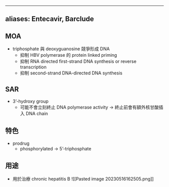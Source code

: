 
---
aliases: Entecavir, Barclude
---
## MOA
- triphosphate 與 deoxyguanosine 競爭形成 DNA
	- 抑制 HBV polymerase 的 protein linked priming
	- 抑制 RNA directed first-strand DNA synthesis or reverse transcription
	- 抑制 second-strand DNA-directed DNA synthesis
## SAR
- 3’-hydroxy group
	- 可能不會立刻終止 DNA polymerase activity $\rightarrow$ 終止前會有額外核甘酸插入 DNA chain
## 特色
- prodrug
	- phosphorylated $\rightarrow$ 5’-triphosphate
## 用途
- 用於治療 chronic hepatitis B
![[Pasted image 20230516162505.png]]